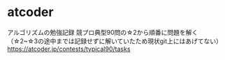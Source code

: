 # atcoder
アルゴリズムの勉強記録
競プロ典型90問の☆2から順番に問題を解く（☆2~☆3の途中までは記録せずに解いていたため現状git上にはあげてない）
https://atcoder.jp/contests/typical90/tasks
